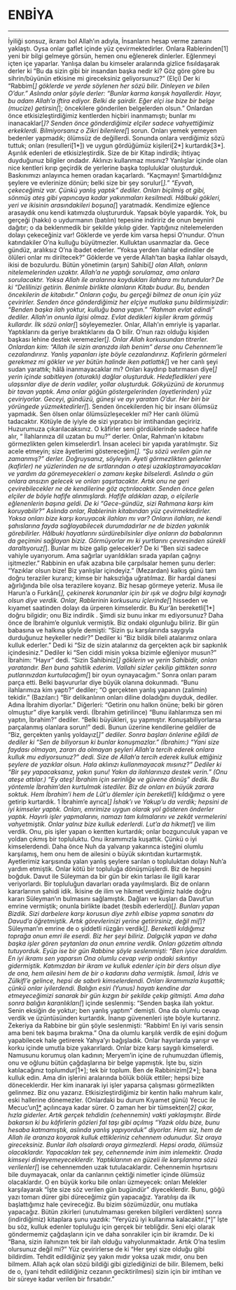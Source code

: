 # ENBİYA
---
İyiliği sonsuz, ikramı bol Allah’ın adıyla,
İnsanların hesap verme zamanı yaklaştı. Oysa onlar gaflet içinde yüz çevirmektedirler.
Onlara Rablerinden[1] yeni bir bilgi gelmeye görsün, hemen onu eğlenerek dinlerler.
Eğlenmeyi içten içe yaparlar. Yanlışa dalan bu kimseler aralarında gizlice fısıldaşarak derler ki “Bu da sizin gibi bir insandan başka nedir ki? Göz göre göre bu sihrin/büyünün etkisine mi gireceksiniz geliyorsunuz?”
(Elçi) Der ki “Rabbim[*] göklerde ve yerde söylenen her sözü bilir. Dinleyen ve bilen O’dur.”
Aslında onlar şöyle derler: “Bunlar karma karışık hayallerdir. Hayır, bu adam Allah’a iftira ediyor. Belki de şairdir. Eğer elçi ise bize bir belge (mucize) getirsin[*]; öncekilere gönderilen belgelerden olsun.”
Onlardan önce etkisizleştirdiğimiz kentlerden hiçbiri inanmamıştı; bunlar mı inanacaklar[*]?
Senden önce gönderdiğimiz elçiler sadece vahyettiğimiz erkeklerdi. Bilmiyorsanız o Zikri bilenlere[*] sorun.
Onları yemek yemeyen bedenler yapmadık; ölümsüz de değillerdi.
Sonunda onlara verdiğimiz sözü tuttuk; onları (resulleri[1*]) ve uygun gördüğümüz kişileri[2*] kurtardık[3*]. Aşırılık edenleri de etkisizleştirdik.
Size de bir Kitap indirdik; ihtiyaç duyduğunuz bilgiler ondadır. Aklınızı kullanmaz mısınız?
Yanlışlar içinde olan nice kentleri kırıp geçirdik de yerlerine başka topluluklar oluşturduk.
Baskınımızı anlayınca hemen oradan kaçarlardı.
“Kaçmayın! Şımartıldığınız şeylere ve evlerinize dönün; belki size bir şey sorulur[*].”
“Eyvah, çekeceğimiz var. Çünkü yanlış yaptık” dediler.
Onları biçilmiş ot gibi, sönmüş ateş gibi yapıncaya kadar yakınmaları kesilmedi.
Hâlbuki gökleri, yeri ve ikisinin arasındakileri boşuna[*] yaratmadık.
Kendimize eğlence arasaydık onu kendi katımızda oluştururduk. Yapsak böyle yapardık.
Yok, bu gerçeği (hakkı) o uydurmanın (batılın) tepesine indiririz de onun beynini dağıtır; o da beklenmedik bir şekilde yıkılıp gider. Yaptığınız nitelemelerden dolayı çekeceğiniz var!
Göklerde ve yerde kim varsa hepsi O’nundur. O’nun katındakiler O’na kulluğu büyütmezler. Kulluktan usanmazlar da.
Gece gündüz, aralıksız O’na ibadet ederler.
“Yoksa yerden ilahlar edindiler de ölüleri onlar mı diriltecek?”
Göklerde ve yerde Allah’tan başka ilahlar olsaydı, ikisi de bozulurdu. Bütün yönetimin (arşın) Sahibi[*] olan Allah, onların nitelemelerinden uzaktır.
Allah’a ne yaptığı sorulamaz, ama onlara sorulacaktır.
Yoksa Allah ile aralarına koydukları ilahlara mı tutundular? De ki “Delilinizi getirin. Benimle birlikte olanların Kitabı budur. Bu, benden öncekilerin de kitabıdır.” Onların çoğu, bu gerçeği bilmez de onun için yüz çevirirler.
Senden önce gönderdiğimiz her elçiye mutlaka şunu bildirmişizdir: “Benden başka ilah yoktur, kulluğu bana yapın.”
“Rahman evlat edindi” dediler. Allah’ın onunla ilgisi olmaz. Evlat dedikleri kişiler ikram görmüş kullardır.
İlk sözü onlar[*] söyleyemezler. Onlar, Allah’ın emriyle iş yaparlar.
Yaptıklarını da geriye bıraktıklarını da O bilir. O’nun razı olduğu kişiden başkası lehine destek veremezler[*]. Onlar Allah korkusundan titrerler.
Onlardan kim: “Allah ile sizin aranızda ilah benim” derse onu Cehennem’le cezalandırırız. Yanlış yapanları işte böyle cezalandırırız.
Kafirlerin görmeleri gerekmez mi gökler ve yer bütün halinde iken patlattık[*] ve her canlı şeyi sudan yarattık; hâlâ inanmayacaklar mı?
Onları kaydırıp batırmasın diye[*] yerin içinde sabitleyen (oturaklı) dağlar oluşturduk. Hedefledikleri yere ulaşsınlar diye de derin vadiler, yollar oluşturduk.
Gökyüzünü de korunmuş bir tavan yaptık. Ama onlar göğün göstergelerinden (ayetlerinden) yüz çeviriyorlar.
Geceyi, gündüzü, güneşi ve ayı yaratan O’dur. Her biri bir yörüngede yüzmektedirler[*].
Senden öncekilerden hiç bir insanı ölümsüz yapmadık. Sen ölsen onlar ölümsüzleşecekler mi?
Her canlı ölümü tadacaktır. Kötüyle de iyiyle de sizi yıpratıcı bir imtihandan geçiririz. Huzurumuza çıkarılacaksınız.
O kâfirler seni gördüklerinde sadece hafife alır, “ İlahlarınıza dil uzatan bu mu?” derler. Onlar, Rahman’ın kitabını görmezlikten gelen kimselerdir1.
İnsan aceleci bir yapıda yaratılmıştır. Siz acele etmeyin; size âyetlerimi göstereceğim[*].
“Şu sözü verilen gün ne zamanmış?” derler. Doğruysanız, söyleyin.
Ayeti görmezlikten gelenler (kafirler) ne yüzlerinden ne de sırtlarından o ateşi uzaklaştıramayacakları ve yardım da göremeyecekleri o zamanı keşke bilselerdi.
Aslında o gün onlara ansızın gelecek ve onları şaşırtacaktır. Artık onu ne geri çevirebilecekler ne de kendilerine göz açtırılacaktır.
Senden önce gelen elçiler de böyle hafife alınmışlardı. Hafife aldıkları azap, o elçilerle eğlenenlerin başına geldi.
De ki “Gece-gündüz, sizi Rahmana karşı kim koruyabilir?” Aslında onlar, Rablerinin kitabından yüz çevirmektedirler.
Yoksa onları bize karşı koruyacak ilahları mı var? Onların ilahları, ne kendi şahıslarına fayda sağlayabilecek durumdadırlar ne de bizden yakınlık görebilirler.
Hâlbuki hayatlarını sürdürebilsinler diye onların da babalarının da geçimini sağlayan biziz. Görmüyorlar mı ki yurtlarını çevresinden sürekli daraltıyoruz[*]. Bunlar mı bize galip gelecekler?
De ki “Ben sizi sadece vahiyle uyarıyorum. Ama sağırlar uyarıldıkları sırada yapılan çağrıyı işitmezler.”
Rabbinin en ufak azabına bile çarpılsalar hemen şunu derler: “Yazıklar olsun bize! Biz yanlışlar içindeyiz.”
(Mezardan) kalkış günü tam doğru teraziler kurarız; kimse bir haksızlığa uğratılmaz. Bir hardal danesi ağırlığında bile olsa terazilere koyarız. Biz hesap görmeye yeteriz.
Musa ile Harun’a o Furkânı[*], çekinerek korunanlar için bir ışık ve doğru bilgi kaynağı olsun diye verdik.
Onlar, Rablerinin korkusunu içlerinde[*] hisseden ve kıyamet saatinden dolayı da ürperen kimselerdir.
Bu Kur’ân bereketli[1*] doğru bilgidir; onu Biz indirdik . Şimdi siz bunu inkar mı ediyorsunuz?
Daha önce de İbrahim’e olgunluk vermiştik. Biz ondaki olgunluğu biliriz.
Bir gün babasına ve halkına şöyle demişti: “Sizin şu karşılarında saygıyla durduğunuz heykeller nedir?”
Dediler ki “Biz bildik bileli atalarımız onlara kulluk ederler.”
Dedi ki “Siz de sizin atalarınız da gerçekten açık bir sapkınlık içindesiniz.”
Dediler ki “Sen ciddi misin yoksa bizimle eğleniyor musun?”
İbrahim: “Hayır” dedi. “Sizin Sahibiniz[*] göklerin ve yerin Sahibidir, onları yaratandır. Ben buna şahitlik ederim.
Vallahi sizler çekilip gittikten sonra putlarınızdan kurtulacağım[*] bir oyun oynayacağım.”
Sonra onları param parça etti. Belki başvururlar diye büyük olanına dokunmadı.
“Bunu ilahlarımıza kim yaptı?” dediler; “O gerçekten yanlış yapanın (zalimin) tekidir.”
(Bazıları:) “Bir delikanlının onları diline doladığını duyduk, dediler. Adına İbrahim diyorlar.”
Diğerleri: “Getirin onu halkın önüne; belki bir gören olmuştur” diye karşılık verdi.
(İbrahim getirilince) “Bunu ilahlarımıza sen mi yaptın, İbrahim?” dediler.
“Belki büyükleri, şu yapmıştır. Konuşabiliyorlarsa parçalanmış olanlara sorun!” dedi.
Bunun üzerine kendilerine geldiler de “Biz, gerçekten yanlış yoldayız[*]” dediler.
Sonra başları önlerine eğildi de dediler ki “Sen de biliyorsun ki bunlar konuşmazlar.”
(İbrahim:) “Yani size faydası olmayan, zararı da olmayan şeyleri Allah’a tercih ederek onlara kulluk mu ediyorsunuz?” dedi.
Size de Allah’a tercih ederek kulluk ettiğiniz şeylere de yazıklar olsun. Hala aklınızı kullanmayacak mısınız?”
Dediler ki “Bir şey yapacaksanız, yakın şunu! Yakın da ilahlarınıza destek verin.”
(Onu ateşe attılar.) “Ey ateş! İbrahim için serinliğe ve güvene dönüş” dedik.
Bu yöntemle İbrahim’den kurtulmak istediler. Biz de onları en büyük zarara soktuk.
Hem İbrahim’i hem de Lût’u âlemler için bereketli[*] kıldığımız o yere getirip kurtardık.
1
İbrahim’e ayrıca[*] İshak’ı ve Yakup’u da verdik; hepsini de iyi kimseler yaptık.
Onları, emrimize uygun olarak yol gösteren önderler yaptık. Hayırlı işler yapmalarını, namazı tam kılmalarını ve zekât vermelerini vahyetmiştik. Onlar yalnız bize kulluk ederlerdi.
Lut’a da hikmet[*] ve ilim verdik. Onu, pis işler yapan o kentten kurtardık; onlar bozgunculuk yapan ve yoldan çıkmış bir topluluktu.
Onu ikramımızla kuşattık. Çünkü o iyi kimselerdendi.
Daha önce Nuh da yalvarıp yakarınca isteğini olumlu karşılamış, hem onu hem de ailesini o büyük sıkıntıdan kurtarmıştık.
Ayetlerimiz karşısında yalan yanlış şeylere sarılan o topluluktan dolayı Nuh’a yardım etmiştik. Onlar kötü bir topluluğa dönüşmüşlerdi. Biz de hepsini boğduk.
Davut ile Süleyman da bir gün bir ekin tarlası ile ilgili karar veriyorlardı. Bir topluluğun davarları orada yayılmışlardı. Biz de onların kararlarının şahidi idik.
İkisine de ilim ve hikmet verdiğimiz halde doğru kararı Süleyman’ın bulmasını sağlamıştık. Dağları ve kuşları da Davut’un emrine vermiştik; onunla birlikte ibadet (tesbih ederlerdi)[*]. Bunları yapan Bizdik.
Sizi darbelere karşı korusun diye zırhlı elbise yapma sanatını da Davud’a öğretmiştik. Artık görevlerinizi yerine getirirsiniz, değil mi[*]?
Süleyman’ın emrine de o şiddetli rüzgârı verdik[*]. Bereketli kıldığımız toprağa onun emri ile eserdi. Biz her şeyi biliriz.
Dalgıçlık yapan ve daha başka işler gören şeytanları da onun emrine verdik. Onları gözetim altında tutuyorduk.
Eyüp ise bir gün Rabbine şöyle seslenmişti: “Ben iyice daraldım. En iyi ikramı sen yaparsın
Ona olumlu cevap verip ondaki sıkıntıyı gidermiştik. Katımızdan bir ikram ve kulluk edenler için bir ders olsun diye de ona, hem ailesini hem de bir o kadarını daha vermiştik.
İsmail, İdris ve Zülkifl’e gelince, hepsi de sabırlı kimselerdendi.
Onları ikramımızla kuşattık; çünkü onlar iyilerdendi.
Balığın esiri (Yunus) hayatı kendine dar etmeyeceğimizi sanarak bir gün kızgın bir şekilde çekip gitmişti. Ama daha sonra balığın karanlıkları[*] içinde seslenmiş: “Senden başka ilah yoktur. Senin eksiğin de yoktur; ben yanlış yaptım” demişti.
Ona da olumlu cevap verdik ve üzüntüsünden kurtardık. İnanıp güvenenleri işte böyle kurtarırız.
Zekeriya da Rabbine bir gün şöyle seslenmişti: “Rabbim! En iyi varis sensin ama beni tek başıma bırakma.”
Ona da olumlu karşılık verdik de eşini doğum yapabilecek hale getirerek Yahya’yı bağışladık. Onlar hayırlarda yarışır ve korku içinde umutla bize yakarırlardı. Onlar bize karşı saygılı kimselerdi.
Namusunu korumuş olan kadının; Meryem’in içine de ruhumuzdan üflemiş, onu ve oğlunu bütün çağdaşlarına bir belge yapmıştık.
İşte bu, sizin katılacağınız toplumdur[1*]; tek bir toplum. Ben de Rabbinizim[2*]; bana kulluk edin.
Ama din işlerini aralarında bölük bölük ettiler; hepsi bize döneceklerdir.
Her kim inanarak iyi işler yaparsa çalışması görmezlikten gelinmez. Biz onu yazarız.
Etkisizleştirdiğimiz bir kentin halkı mahrum kalır, eski hallerine dönemezler.
(Onlardaki bu durum Kıyamet günü) Yecuc ile Mecuc’un[1*](kabirleri) açılıncaya kadar sürer. O zaman her bir tümsekten[*2] çıkar, hızla giderler.
Artık gerçek tehdidin (cehennemin) vakti yaklaşmıştır. Birde bakarsın ki bu kâfirlerin gözleri fal taşı gibi açılmış “Yazık oldu bize, bunu hesaba katmamıştık, aslında yanlış yapıyorduk” diyorlar.
Hem siz, hem de Allah ile aranıza koyarak kulluk ettikleriniz cehennem odunudur. Siz oraya gireceksiniz.
Bunlar ilah olsalardı oraya girmezlerdi. Hepsi orada, ölümsüz olacaklardır.
Yapacakları tek şey, cehennemde inim inim inlemektir. Orada kimseyi dinleyemeyeceklerdir.
Yaptıklarının en güzeli ile karşılanma sözü verilenler[*] ise cehennemden uzak tutulacaklardır.
Cehennemin hışırtısını bile duymayacak, onlar da canlarının çektiği nimetler içinde ölümsüz olacaklardır.
O en büyük korku bile onları üzmeyecek: onları Melekler karşılayarak “İşte size söz verilen gün bugündür” diyeceklerdir.
Bunu, göğü yazı tomarı dürer gibi düreceğimiz gün yapacağız. Yaratılışı da ilk başlattığımız hale çevireceğiz. Bu bizim sözümüzdür, onu mutlaka yapacağız.
Bütün zikirleri (unutulmaması gereken bilgileri verdikten) sonra (indirdiğimiz) kitaplara şunu yazdık: “Yeryüzü iyi kullarıma kalacaktır.[*]”
İşte bu söz, kulluk edenler topluluğu için gerçek bir tebliğdir.
Seni elçi olarak göndermemiz çağdaşların için ve daha sonrakiler için bir ikramdır.
De ki “Bana, sizin ilahınızın tek bir ilah olduğu vahyolunmaktadır. Artık O’na teslim olursunuz değil mi?”
Yüz çevirirlerse de ki “Her şeyi size olduğu gibi bildirdim. Tehdit edildiğiniz şey yakın mıdır yoksa uzak mıdır, onu ben bilmem.
Allah açık olan sözü bildiği gibi gizlediğinizi de bilir.
Bilemem, belki de o, (yani tehdit edildiğiniz cezanın geciktirilmesi) sizin için bir imtihan ve bir süreye kadar verilen bir fırsatıdır.”